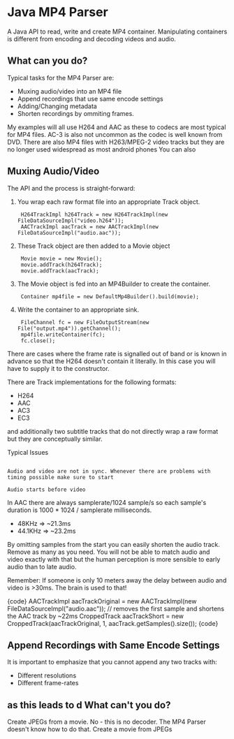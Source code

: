 Java MP4 Parser
====================

A Java API to read, write and create MP4 container. Manipulating containers is different from encoding and decoding videos and audio. 


What can you do?
--------------------

Typical tasks for the MP4 Parser are: 

- Muxing audio/video into an MP4 file
- Append recordings that use same encode settings
- Adding/Changing metadata
- Shorten recordings by ommiting frames. 

My examples will all use H264 and AAC as these to codecs are most typical for MP4 files. AC-3 is also not uncommon as the codec is well known from DVD. 
There are also MP4 files with H263/MPEG-2 video tracks but they are no longer used widespread as most android phones   You can also

Muxing Audio/Video
--------------------

The API and the process is straight-forward:

1. You wrap each raw format file into an appropriate Track object. 

        H264TrackImpl h264Track = new H264TrackImpl(new FileDataSourceImpl("video.h264"));
        AACTrackImpl aacTrack = new AACTrackImpl(new FileDataSourceImpl("audio.aac"));
 
2. These Track object are then added to a Movie object

        Movie movie = new Movie();
        movie.addTrack(h264Track);
        movie.addTrack(aacTrack);

3. The Movie object is fed into an MP4Builder to create the container. 

        Container mp4file = new DefaultMp4Builder().build(movie);

4. Write the container to an appropriate sink.

        FileChannel fc = new FileOutputStream(new File("output.mp4")).getChannel();
        mp4file.writeContainer(fc);
        fc.close();

There are cases where the frame rate is signalled out of band or is known in advance so that the H264 doesn't contain it literally. 
In this case you will have to supply it to the constructor. 

There are Track implementations for the following formats: 

 * H264
 * AAC
 * AC3
 * EC3 

and additionally two subtitle tracks that do not directly wrap a raw format but they are conceptually similar.

Typical Issues
~~~~~~~~~~~~~~~

Audio and video are not in sync. Whenever there are problems with timing possible make sure to start 

Audio starts before video
~~~~~~~~~~~~~~~~~~~~~~~~~

In AAC there are always samplerate/1024 sample/s so each sample's duration is 1000 * 1024 / samplerate milliseconds. 

 * 48KHz => ~21.3ms
 * 44.1KHz => ~23.2ms

By omitting samples from the start you can easily shorten the audio track. Remove as many as you need. You will not be able 
to match audio and video exactly with that but the human perception is more sensible to early audio than to late audio. 

Remember: If someone is only 10 meters away the delay between audio and video is >30ms. The brain is used to that!

{code}
        AACTrackImpl aacTrackOriginal = new AACTrackImpl(new FileDataSourceImpl("audio.aac"));
        // removes the first sample and shortens the AAC track by ~22ms
		CroppedTrack aacTrackShort = new CroppedTrack(aacTrackOriginal, 1, aacTrack.getSamples().size());
{code}



Append Recordings with Same Encode Settings 
-------------------------------------------

It is important to emphasize that you cannot append any two tracks with: 
 
 * Different resolutions 
 * Different frame-rates
 

 
 as this leads to d 
What can't you do?
--------------------

Create JPEGs from a movie. No - this is no decoder. The MP4 Parser doesn't know how to do that. 
Create a movie from JPEGs
